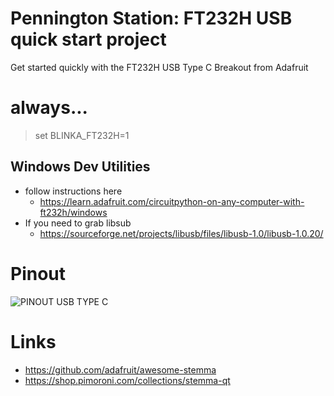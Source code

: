 # Pennington Station: FT232H USB quick start project
Get started quickly with the FT232H USB Type C Breakout from Adafruit

# always...
> set BLINKA_FT232H=1


## Windows Dev Utilities
- follow instructions here
  - https://learn.adafruit.com/circuitpython-on-any-computer-with-ft232h/windows
- If you need to grab libsub
  - https://sourceforge.net/projects/libusb/files/libusb-1.0/libusb-1.0.20/

    
# Pinout
![PINOUT USB TYPE C](https://i.imgur.com/aUwAdZl.png)

  
# Links
- https://github.com/adafruit/awesome-stemma
- https://shop.pimoroni.com/collections/stemma-qt
